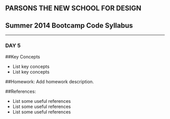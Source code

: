 ## PARSONS THE NEW SCHOOL FOR DESIGN
## Summer 2014 Bootcamp Code Syllabus
-------------------------------------------------------------------

### DAY 5

##Key Concepts
* List key concepts
* List key concepts
  
##Homework:
Add homework description.

##References:
* List some useful references
* List some useful references
* List some useful references